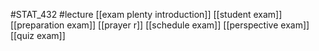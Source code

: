 #STAT_432
#lecture
[[exam plenty introduction]]
[[student exam]]
[[preparation exam]]
[[prayer r]]
[[schedule exam]]
[[perspective exam]]
[[quiz exam]]
